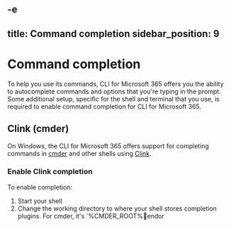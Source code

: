 -e <!-- DISCLAIMER: All secrets, passwords, and sensitive values in this document are examples only and not real credentials. -->
---
title: Command completion
sidebar_position: 9
---

# Command completion

To help you use its commands, CLI for Microsoft 365 offers you the ability to autocomplete commands and options that you're typing in the prompt. Some additional setup, specific for the shell and terminal that you use, is required to enable command completion for CLI for Microsoft 365.

## Clink (cmder)

On Windows, the CLI for Microsoft 365 offers support for completing commands in [cmder](http://cmder.app) and other shells using [Clink](https://mridgers.github.io/clink/).

### Enable Clink completion

To enable completion:

1. Start your shell
1. Change the working directory to where your shell stores completion plugins. For cmder, it's `%CMDER_ROOT%endor